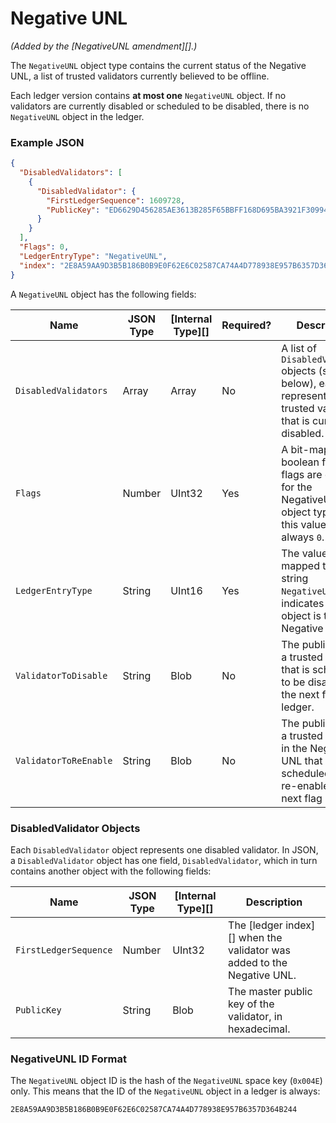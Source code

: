 # Negative UNL

_(Added by the \[NegativeUNL amendment]\[].)_

The `NegativeUNL` object type contains the current status of the Negative UNL, a list of trusted validators currently believed to be offline.

Each ledger version contains **at most one** `NegativeUNL` object. If no validators are currently disabled or scheduled to be disabled, there is no `NegativeUNL` object in the ledger.

### Example JSON

```json
{
  "DisabledValidators": [
    {
      "DisabledValidator": {
        "FirstLedgerSequence": 1609728,
        "PublicKey": "ED6629D456285AE3613B285F65BBFF168D695BA3921F309949AFCD2CA7AFEC16FE"
      }
    }
  ],
  "Flags": 0,
  "LedgerEntryType": "NegativeUNL",
  "index": "2E8A59AA9D3B5B186B0B9E0F62E6C02587CA74A4D778938E957B6357D364B244"
}
```

A `NegativeUNL` object has the following fields:

| Name                  | JSON Type | \[Internal Type]\[] | Required? | Description                                                                                                           |
| --------------------- | --------- | ------------------- | --------- | --------------------------------------------------------------------------------------------------------------------- |
| `DisabledValidators`  | Array     | Array               | No        | A list of `DisabledValidator` objects (see below), each representing a trusted validator that is currently disabled.  |
| `Flags`               | Number    | UInt32              | Yes       | A bit-map of boolean flags. No flags are defined for the NegativeUNL object type, so this value is always `0`.        |
| `LedgerEntryType`     | String    | UInt16              | Yes       | The value `0x004E`, mapped to the string `NegativeUNL`, indicates that this object is the Negative UNL.               |
| `ValidatorToDisable`  | String    | Blob                | No        | The public key of a trusted validator that is scheduled to be disabled in the next flag ledger.                       |
| `ValidatorToReEnable` | String    | Blob                | No        | The public key of a trusted validator in the Negative UNL that is scheduled to be re-enabled in the next flag ledger. |

### DisabledValidator Objects

Each `DisabledValidator` object represents one disabled validator. In JSON, a `DisabledValidator` object has one field, `DisabledValidator`, which in turn contains another object with the following fields:

| Name                  | JSON Type | \[Internal Type]\[] | Description                                                              |
| --------------------- | --------- | ------------------- | ------------------------------------------------------------------------ |
| `FirstLedgerSequence` | Number    | UInt32              | The \[ledger index]\[] when the validator was added to the Negative UNL. |
| `PublicKey`           | String    | Blob                | The master public key of the validator, in hexadecimal.                  |

### NegativeUNL ID Format

The `NegativeUNL` object ID is the hash of the `NegativeUNL` space key (`0x004E`) only. This means that the ID of the `NegativeUNL` object in a ledger is always:

```
2E8A59AA9D3B5B186B0B9E0F62E6C02587CA74A4D778938E957B6357D364B244
```
